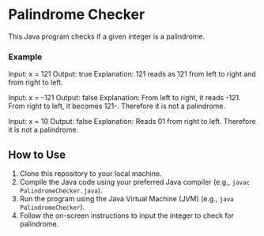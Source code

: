 # Palindrome Checker

This Java program checks if a given integer is a palindrome.

### Example

Input: x = 121
Output: true
Explanation: 121 reads as 121 from left to right and from right to left.

Input: x = -121
Output: false
Explanation: From left to right, it reads -121. From right to left, it becomes 121-. Therefore it is not a palindrome.

Input: x = 10
Output: false
Explanation: Reads 01 from right to left. Therefore it is not a palindrome.


## How to Use

1. Clone this repository to your local machine.
2. Compile the Java code using your preferred Java compiler (e.g., `javac PalindromeChecker.java`).
3. Run the program using the Java Virtual Machine (JVM) (e.g., `java PalindromeChecker`).
4. Follow the on-screen instructions to input the integer to check for palindrome.

